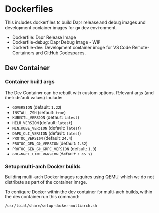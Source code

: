 # Dockerfiles

This includes dockerfiles to build Dapr release and debug images and development container images for go dev environment.

* Dockerfile: Dapr Release Image
* Dockerfile-debug: Dapr Debug Image - WIP
* Dockerfile-dev: Development container image for VS Code Remote-Containers and GitHub Codespaces.

## Dev Container

### Container build args

The Dev Container can be rebuilt with custom options. Relevant args (and their default values) include:

* `GOVERSION` (default: `1.22`)
* `INSTALL_ZSH` (default: `true`)
* `KUBECTL_VERSION` (default: `latest`)
* `HELM_VERSION` (default: `latest`)
* `MINIKUBE_VERSION` (default: `latest`)
* `DAPR_CLI_VERSION` (default: `latest`)
* `PROTOC_VERSION` (default: `24.4`)
* `PROTOC_GEN_GO_VERSION` (default: `1.32`)
* `PROTOC_GEN_GO_GRPC_VERSION` (default: `1.3`)
* `GOLANGCI_LINT_VERSION` (default: `1.45.2`)

### Setup multi-arch Docker builds

Building multi-arch Docker images requires using QEMU, which we do not distribute as part of the container image.

To configure Docker within the dev container for multi-arch builds, within the dev container run this command:

```sh
/usr/local/share/setup-docker-multiarch.sh
```
